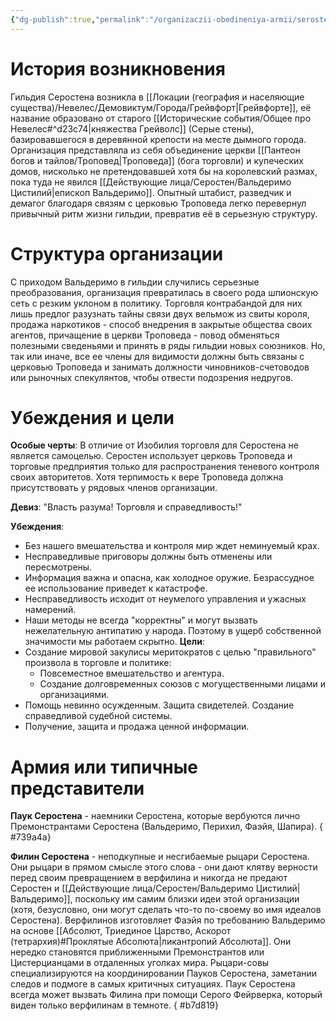 ```yaml
---
{"dg-publish":true,"permalink":"/organizaczii-obedineniya-armii/serosten/","dgPassFrontmatter":true}
---
```


# История возникновения

 Гильдия Серостена возникла в [[Локации (география и населяющие существа)/Невелес/Демовиктум/Города/Грейвфорт\|Грейвфорте]], её название образовано от старого [[Исторические события/Общее про Невелес#^d23c74\|княжества Грейволс]] (Серые стены), базировавшегося в деревянной крепости на месте дымного города. Организация представляла из себя объединение церкви [[Пантеон богов и тайлов/Троповед\|Троповеда]] (бога торговли) и купеческих домов, нисколько не претендовавшей хотя бы на королевский размах, пока туда не явился [[Действующие лица/Серостен/Вальдеримо Цистилий\|епископ Вальдеримо]]. Опытный штабист, разведчик и демагог благодаря связям с церковью Троповеда легко перевернул привычный ритм жизни гильдии, превратив её в серьезную структуру.  

# Структура организации

С приходом Вальдеримо в гильдии случились серьезные преобразования, организация превратилась в своего рода шпионскую сеть с резким уклоном в политику. Торговля контрабандой для них лишь предлог разузнать тайны связи двух вельмож из свиты короля, продажа наркотиков - способ внедрения в закрытые общества своих агентов, причащение в церкви Троповеда - повод обменяться полезными сведеньями и принять в ряды гильдии новых союзников. Но, так или иначе, все ее члены для видимости должны быть связаны с церковью Троповеда и занимать должности чиновников-счетоводов или рыночных спекулянтов, чтобы отвести подозрения недругов.

# Убеждения и цели

**Особые черты**: В отличие от Изобилия торговля для Серостена не является самоцелью. Серостен использует церковь Троповеда и торговые предприятия только для распространения теневого контроля своих авторитетов. Хотя терпимость к вере Троповеда должна присутствовать у рядовых членов организации.

**Девиз**: "Власть разума! Торговля и справедливость!"

**Убеждения**: 
- Без нашего вмешательства и контроля мир ждет неминуемый крах.
- Несправедливые приговоры должны быть отменены или пересмотрены.
- Информация важна и опасна, как холодное оружие. Безрассудное ее использование приведет к катастрофе.
- Несправедливость исходит от неумелого управления и ужасных намерений.
- Наши методы не всегда "корректны" и могут вызвать нежелательную антипатию у народа. Поэтому в ущерб собственной значимости мы работаем скрытно.
**Цели**: 
- Создание мировой закулисы меритократов с целью "правильного" произвола в торговле и политике:
	- Повсеместное вмешательство и агентура.
	- Создание долговременных союзов с могущественными лицами и организациями.
- Помощь невинно осужденным. Защита свидетелей. Создание справедливой судебной системы.
- Получение, защита и продажа ценной информации.

# Армия или типичные представители

**Паук Серостена** - наемники Серостена, которые вербуются лично Премонстрантами Серостена (Вальдеримо, Перихил, Фаэйя, Шапира).
{ #739a4a}


**Филин Серостена** - неподкупные и несгибаемые рыцари Серостена. Они рыцари в прямом смысле этого слова - они дают клятву верности перед своим превращением в верфилина и никогда не предают Серостен и [[Действующие лица/Серостен/Вальдеримо Цистилий\|Вальдеримо]], поскольку им самим близки идеи этой организации (хотя, безусловно, они могут сделать что-то по-своему во имя идеалов Серостена). Верфилинов изготовляет Фаэйя по требованию Вальдеримо на основе [[Абсолют, Триединое Царство, Аскорот (тетрархия)#Проклятые Абсолюта\|ликантропий Абсолюта]]. Они нередко становятся приближенными Премонстрантов или Цистерцианцами в отдаленных уголках мира. Рыцари-совы специализируются на координировании Пауков Серостена, заметании следов и подмоге в самых критичных ситуациях. Паук Серостена всегда может вызвать Филина при помощи Серого Фейрверка, который виден только верфилинам в темноте.
{ #b7d819}
